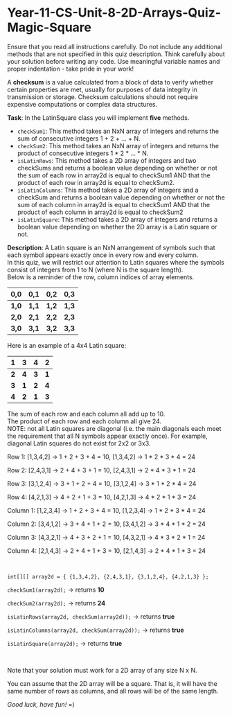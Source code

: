 # Year-11-CS-Unit-8-2D-Arrays-Quiz-Magic-Square

Ensure that you read all instructions carefully. Do not include any additional methods that are not specified in this quiz description. Think carefully about your solution before writing any code. Use meaningful variable names and proper indentation - take pride in your work! 

A **checksum** is a value calculated from a block of data to verify whether certain properties are met, usually for purposes of data integrity in transmission or storage. Checksum calculations should not require expensive computations or complex data structures.

<b>Task</b>: In the LatinSquare class you will implement <b>five</b> methods.
* `checkSum1`: This method takes an NxN array of integers and returns the sum of consecutive integers 1 + 2 + ... + N.
* `checkSum2`: This method takes an NxN array of integers and returns the product of consecutive integers 1 * 2 * ... * N.
* `isLatinRows`: This method takes a 2D array of integers and two checkSums and returns a boolean value depending on whether or not the sum of each row in array2d is equal to checkSum1 AND that the product of each row in array2d is equal to checkSum2.
* `isLatinColumns`: This method takes a 2D array of integers and a checkSum and returns a boolean value depending on whether or not the sum of each column in array2d is equal to checkSum1 AND that the product of each column in array2d is equal to checkSum2
* `isLatinSquare`: This method takes a 2D array of integers and returns a boolean value depending on whether the 2D array is a Latin square or not. 

<b>Description</b>: A Latin square is an NxN arrangement of symbols such that each symbol appears exactly once in every row and every column.<br>
In this quiz, we will restrict our attention to Latin squares where the symbols consist of integers from 1 to N (where N is the square length).
<br>Below is a reminder of the row, column indices of array elements.

| 0,0     | 0,1     | 0,2     | 0,3     |
|---------|---------|---------|---------|
| **1,0** | **1,1** | **1,2** | **1,3** |
| **2,0** | **2,1** | **2,2** | **2,3** |
| **3,0** | **3,1** | **3,2** | **3,3** |

Here is an example of a 4x4 Latin square:

| 1   | 3 | 4     | 2     |
|-----|---|-------|-------|
| **2** | **4** | **3** | **1** |
| **3** | **1** | **2** | **4** |
| **4** | **2** | **1** | **3** |

The sum of each row and each column all add up to 10.<br>
The product of each row and each column all give 24.<br>
NOTE: not all Latin squares are diagonal (i.e. the main diagonals each meet the requirement that all N symbols appear exactly once). For example, diagonal Latin squares do not exist for 2x2 or 3x3. 


Row 1: [1,3,4,2] → 1 + 2 + 3 + 4 = 10, [1,3,4,2] → 1 * 2 * 3 * 4 = 24

Row 2: [2,4,3,1] → 2 + 4 + 3 + 1 = 10, [2,4,3,1] → 2 * 4 * 3 * 1 = 24

Row 3: [3,1,2,4] → 3 + 1 + 2 + 4 = 10, [3,1,2,4] → 3 * 1 * 2 * 4 = 24

Row 4: [4,2,1,3] → 4 + 2 + 1 + 3 = 10, [4,2,1,3] → 4 * 2 * 1 * 3 = 24

Column 1: [1,2,3,4] → 1 + 2 + 3 + 4 = 10, [1,2,3,4] → 1 * 2 * 3 * 4 = 24

Column 2: [3,4,1,2] → 3 + 4 + 1 + 2 = 10, [3,4,1,2] → 3 * 4 * 1 * 2 = 24

Column 3: [4,3,2,1] → 4 + 3 + 2 + 1 = 10, [4,3,2,1] → 4 * 3 * 2 * 1 = 24

Column 4: [2,1,4,3] → 2 + 4 + 1 + 3 = 10, [2,1,4,3] → 2 * 4 * 1 * 3 = 24

<br>

`int[][] array2d = { {1,3,4,2}, {2,4,3,1}, {3,1,2,4}, {4,2,1,3} };`

`checkSum1(array2d);` → returns <b>10</b>

`checkSum2(array2d);` → returns <b>24</b>

`isLatinRows(array2d, checkSum(array2d));` → returns <b>true</b>

`isLatinColumns(array2d, checkSum(array2d));` → returns <b>true</b>

`isLatinSquare(array2d);` → returns <b>true</b>

<br>

Note that your solution must work for a 2D array of any size N x N.

You can assume that the 2D array will be a square. That is, it will have the same number of rows as columns, and all rows will be of the same length.

<i>Good luck, have fun! </i> =)
